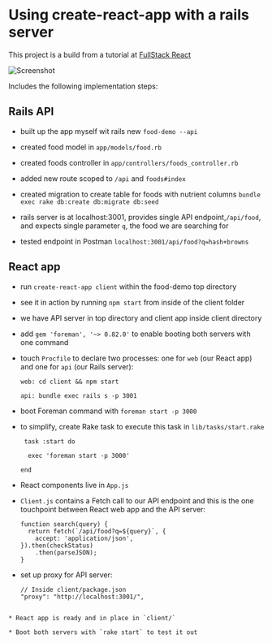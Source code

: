 # Using create-react-app with a rails server

This project is a build from a tutorial at [FullStack React](https://www.fullstackreact.com/articles/how-to-get-create-react-app-to-work-with-your-rails-api/)

![Screenshot](/images/food_search_screenshot.png) 

Includes the following implementation steps:

## Rails API

* built up the app myself wit rails new `food-demo --api`

* created food model in `app/models/food.rb`

* created foods controller in `app/controllers/foods_controller.rb`

* added new route scoped to `/api` and `foods#index`

* created migration to create table for foods with nutrient columns `bundle exec rake db:create db:migrate db:seed`

* rails server is at localhost:3001, provides single API endpoint,`/api/food`, and expects single parameter `q`, the food we are searching for

* tested endpoint in Postman `localhost:3001/api/food?q=hash+browns`

## React app

* run `create-react-app client` within the food-demo top directory

* see it in action by running `npm start` from inside of the client folder

* we have API server in top directory and client app inside client directory

* add `gem 'foreman', '~> 0.82.0'` to enable booting both servers with one command

* touch `Procfile` to declare two processes: one for `web` (our React app) and one for `api` (our Rails server):

  `web: cd client && npm start`

  `api: bundle exec rails s -p 3001`
* boot Foreman command with `foreman start -p 3000`

* to simplify, create Rake task to execute this task in `lib/tasks/start.rake`

  ```
   task :start do

    exec 'foreman start -p 3000'

  end
    ```
* React components live in `App.js`

* `Client.js` contains a Fetch call to our API endpoint and this is the one touchpoint between React web app and the API server:

  ```
  function search(query) {
    return fetch(`/api/food?q=${query}`, {
      accept: 'application/json',
  }).then(checkStatus)
      .then(parseJSON);
  }
  ```

* set up proxy for API server:
  ```
  // Inside client/package.json
  "proxy": "http://localhost:3001/",
```

* React app is ready and in place in `client/`

* Boot both servers with `rake start` to test it out
